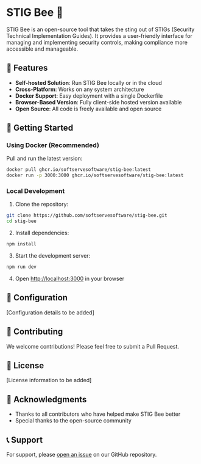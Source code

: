 # STIG Bee 🐝

STIG Bee is an open-source tool that takes the sting out of STIGs (Security Technical Implementation Guides). It provides a user-friendly interface for managing and implementing security controls, making compliance more accessible and manageable.

## 🌟 Features

- **Self-hosted Solution**: Run STIG Bee locally or in the cloud
- **Cross-Platform**: Works on any system architecture
- **Docker Support**: Easy deployment with a single Dockerfile
- **Browser-Based Version**: Fully client-side hosted version available
- **Open Source**: All code is freely available and open source

## 🚀 Getting Started

### Using Docker (Recommended)

Pull and run the latest version:

```bash
docker pull ghcr.io/softservesoftware/stig-bee:latest
docker run -p 3000:3000 ghcr.io/softservesoftware/stig-bee:latest
```

### Local Development

1. Clone the repository:
```bash
git clone https://github.com/softservesoftware/stig-bee.git
cd stig-bee
```

2. Install dependencies:
```bash
npm install
```

3. Start the development server:
```bash
npm run dev
```

4. Open [http://localhost:3000](http://localhost:3000) in your browser

## 🔧 Configuration

[Configuration details to be added]

## 🤝 Contributing

We welcome contributions! Please feel free to submit a Pull Request.

## 📝 License

[License information to be added]

## 🙏 Acknowledgments

- Thanks to all contributors who have helped make STIG Bee better
- Special thanks to the open-source community

## 📞 Support

For support, please [open an issue](https://github.com/softservesoftware/stig-bee/issues) on our GitHub repository.
